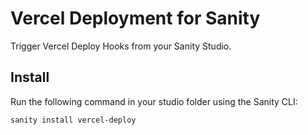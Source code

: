 # Vercel Deployment for Sanity
Trigger Vercel Deploy Hooks from your Sanity Studio.

## Install

Run the following command in your studio folder using the Sanity CLI:

```sh
sanity install vercel-deploy
```

